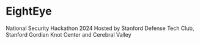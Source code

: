 # EightEye
National Security Hackathon 2024
Hosted by Stanford Defense Tech Club, Stanford Gordian Knot Center and Cerebral Valley